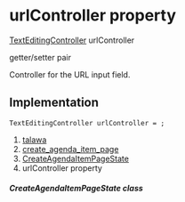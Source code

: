
<div>

# urlController property

</div>


[TextEditingController](https://api.flutter.dev/flutter/widgets/TextEditingController-class.html)
urlController


getter/setter pair




Controller for the URL input field.



## Implementation

``` language-dart
TextEditingController urlController = ;
```







1.  [talawa](../../index.md)
2.  [create_agenda_item_page](../../views_after_auth_screens_events_create_agenda_item_page/)
3.  [CreateAgendaItemPageState](../../views_after_auth_screens_events_create_agenda_item_page/CreateAgendaItemPageState-class.md)
4.  urlController property

##### CreateAgendaItemPageState class







